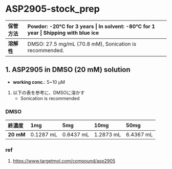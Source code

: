 # ASP2905-stock_prep

| **保管方法** | Powder: -20°C for 3 years \| In solvent: -80°C for 1 year \| Shipping with blue ice |
|:---|:---|
| **溶解性** | DMSO: 27.5 mg/mL (70.8 mM), Sonication is recommended. |

## 1. ASP2905 in DMSO (20 mM) solution 
- **working conc.**: 5~10 µM
1. 以下の表を参考に、DMSOに溶かす
   - Sonication is recommended

### DMSO
| 終濃度 | 1mg | 5mg | 10mg | 50mg |
|:---|:---|:---|:---|:---|
| **20 mM** | 0.1287 mL | 0.6437 mL | 1.2873 mL | 6.4367 mL |

### ref
1. https://www.targetmol.com/compound/asp2905

